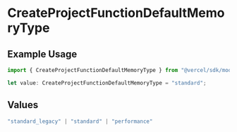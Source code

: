 # CreateProjectFunctionDefaultMemoryType

## Example Usage

```typescript
import { CreateProjectFunctionDefaultMemoryType } from "@vercel/sdk/models/operations/createproject.js";

let value: CreateProjectFunctionDefaultMemoryType = "standard";
```

## Values

```typescript
"standard_legacy" | "standard" | "performance"
```